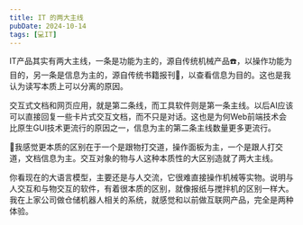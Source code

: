 ```yaml
---
title: IT 的两大主线
pubDate: 2024-10-14
tags: [💻IT]
---
```


IT产品其实有两大主线，一条是功能为主的，源自传统机械产品☎️，以操作功能为目的，另一条是信息为主的，源自传统书籍报刊📰，以查看信息为目的。这也是我认为读写本质上可以分离的原因。

交互式文档和网页应用，就是第二条线，而工具软件则是第一条主线。以后AI应该可以直接回复一些卡片式交互文档，而不只是对话。这也是为何Web前端技术会比原生GUI技术更流行的原因之一，信息为主的第二条主线数量更多更流行。

🤔我感觉更本质的区别在于一个是跟物打交道，操作面板为主，一个是跟人打交道，文档信息为主。交互对象的物与人这种本质性的大区别造就了两大主线。

你看现在的大语言模型，主要还是与人交流，它很难直接操作机械等实物。说明与人交互和与物交互的软件，有着很本质的区别，就像报纸与搅拌机的区别一样大。我在上家公司做仓储机器人相关的系统，就感觉和以前做互联网产品，完全是两种体验。
